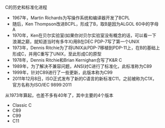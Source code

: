 C的历史和标准化进程
* 1967年，Martin Richards为写操作系统和编译器开发了BCPL
* 随后，Ken Thompson改进BCPL，形成了B，取B是因为ALGOL 60中的字母A
* 1970年，Ken在贝尔实验室(如果你对贝尔实验室没有概念的话，可以看一下浪潮之巅，就知道当时有多牛X)用B在DEC PDP-7写了第一个UNIX
* 1973年，Dennis Ritchie为了将UNIX从PDP-7移植到PDP-11上，在B的基础上形成C，并用C重写了UNIX，至此形成C的原型
* 1978年，Dennis Ritchie和Brian Kernighan合写了K&R C
* 1989年，为了解决不兼容问题，ANSI对C进行了标准化，此标准称为C89
* 1999年，针对C89进行了一些更新，此版本称为C99
* 2011年12月8日，ISO正式发布了新的C语言的新标准C11，之前被称为C1X，官方名称为ISO/IEC 9899:2011

从1973年算起，也差不多有40年了，其中主要的4个版本
* Classic C
* C89
* C99
* C11